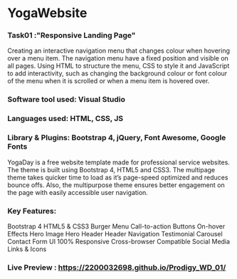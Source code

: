 # YogaWebsite

### Task01 :"Responsive Landing Page"
Creating an interactive navigation menu that changes colour when hovering over a menu item. The navigation menu have a fixed position and visible on all pages. Using HTML to structure the menu, CSS to style it and JavaScript to add interactivity, such as changing the background colour or font colour of the menu when it is scrolled or when a menu item is hovered over.

### Software tool used: Visual Studio 
### Languages used: HTML, CSS, JS
### Library & Plugins: Bootstrap 4, jQuery, Font Awesome, Google Fonts

YogaDay is a free website template made for professional service websites. The theme is built using Bootstrap 4, HTML5 and CSS3. The multipage theme takes quicker time to load as it’s page-speed optimized and reduces bounce offs. Also, the multipurpose theme ensures better engagement on the page with easily accessible user navigation. 

### Key Features:
Bootstrap 4
HTML5 & CSS3
Burger Menu
Call-to-action Buttons
On-hover Effects
Hero Image
Hero Header
Header Navigation
Testimonial Carousel
Contact Form UI
100% Responsive
Cross-browser Compatible
Social Media Links & Icons

### Live Preview : https://2200032698.github.io/Prodigy_WD_01/
